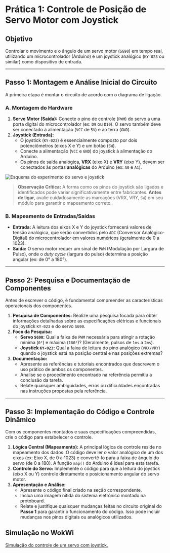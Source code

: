 # Prática 1: Controle de Posição de Servo Motor com Joystick

## Objetivo
Controlar o movimento e o ângulo de um servo motor (`SG90`) em tempo real, utilizando um microcontrolador (Arduino) e um joystick analógico (`KY-023` ou similar) como dispositivo de entrada.

---

## Passo 1: Montagem e Análise Inicial do Circuito

A primeira etapa é montar o circuito de acordo com o diagrama de ligação.

### A. Montagem do Hardware
1.  **Servo Motor (Saída):** Conecte o pino de controle (`PWM`) do servo a uma porta digital do microcontrolador (ex: `D9` ou `D10`). O servo também deve ser conectado à alimentação (`VCC` de `5V`) e ao terra (`GND`).
2.  **Joystick (Entrada):**
    * O joystick (`KY-023`) é essencialmente composto por dois potenciômetros (eixos X e Y) e um botão (`SW`).
    * Conecte a alimentação (`VCC` e `GND`) do joystick à alimentação do Arduino.
    * Os pinos de saída analógica, **VRX** (eixo X) e **VRY** (eixo Y), devem ser conectados às portas **analógicas** do Arduino (ex: `A0` e `A1`).

![Esquema do experimento do servo e joystick](img/exp_servo_joy.png)

> **Observação Crítica:** A forma como os pinos do joystick são ligados e identificados pode variar significativamente entre fabricantes. **Antes de ligar**, avalie cuidadosamente as marcações (VRX, VRY, `SW`) em seu módulo para garantir o mapeamento correto.

### B. Mapeamento de Entradas/Saídas
* **Entrada:** A leitura dos eixos X e Y do joystick fornecerá valores de tensão analógica, que serão convertidos pelo `ADC` (Conversor Analógico-Digital) do microcontrolador em valores numéricos (geralmente de 0 a 1023).
* **Saída:** O servo motor requer um sinal de `PWM` (Modulação por Largura de Pulso), onde o *duty cycle* (largura do pulso) determina a posição angular (ex: de 0° a 180°).

---

## Passo 2: Pesquisa e Documentação de Componentes

Antes de escrever o código, é fundamental compreender as características operacionais dos componentes.

1.  **Pesquisa de Componentes:** Realize uma pesquisa focada para obter informações detalhadas sobre as especificações elétricas e funcionais do joystick `KY-023` e do servo `SG90`.
2.  **Foco da Pesquisa:**
    * **Servo `SG90`:** Qual a faixa de `PWM` necessária para atingir a rotação mínima (`0°`) e máxima (`180°`)? (Geralmente, pulsos de `1ms` a `2ms`).
    * **Joystick `KY-023`:** Qual a faixa de leitura do pino analógico (`VRX/VRY`) quando o joystick está na posição central e nas posições extremas?
3.  **Documentação:**
    * Apresente as referências e tutoriais encontrados que descrevem o uso prático de ambos os componentes.
    * Analise se o procedimento encontrado na referência permitiu a conclusão da tarefa.
    * Relate quaisquer ambiguidades, erros ou dificuldades encontradas nas instruções propostas pela referência.

---

## Passo 3: Implementação do Código e Controle Dinâmico

Com os componentes montados e suas especificações compreendidas, crie o código para estabelecer o controle.

1.  **Lógica Central (Mapeamento):** A principal lógica de controle reside no mapeamento dos dados. O código deve ler o valor analógico de um dos eixos (ex: Eixo X, de 0 a 1023) e convertê-lo para a faixa de ângulo do servo (de 0 a 180). A função `map()` do Arduino é ideal para esta tarefa.
2.  **Controle do Servo:** Implemente o código para que a leitura do joystick (eixo X ou Y) controle diretamente o posicionamento angular do servo motor.
3.  **Apresentação e Análise:**
    * Apresente o código final criado na seção correspondente.
    * Inclua uma imagem nítida do sistema eletrônico montado na protoboard.
    * Relate e justifique quaisquer mudanças feitas no circuito original do **Passo 1** para garantir o funcionamento do código. Isso pode incluir mudanças nos pinos digitais ou analógicos utilizados.
    
## Simulação no WokWi
[Simulação do controle de um servo com joystick.](https://www.youtube.com/watch?v=SJ3V8ydx3C8)
